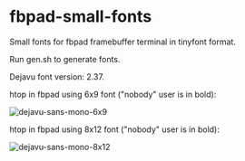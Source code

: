 # fbpad-small-fonts

Small fonts for fbpad framebuffer terminal in tinyfont format.

Run gen.sh to generate fonts.

Dejavu font version: 2.37.


htop in fbpad using 6x9 font  ("nobody" user is in bold):

![dejavu-sans-mono-6x9](https://user-images.githubusercontent.com/4396623/68951551-0317d000-07c7-11ea-96a7-9816166cb977.png)

htop in fbpad using 8x12 font ("nobody" user is in bold):

![dejavu-sans-mono-8x12](https://user-images.githubusercontent.com/4396623/68951552-03b06680-07c7-11ea-8875-57be0dc2e6ea.png)

